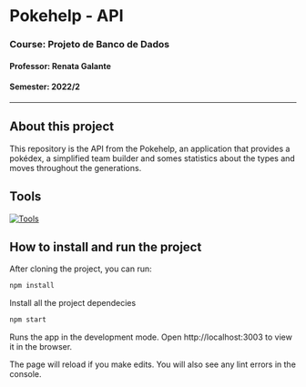 # Pokehelp - API
### Course: Projeto de Banco de Dados
#### Professor: Renata Galante
#### Semester: 2022/2
---

## About this project

This repository is the API from the Pokehelp, an application that provides a pokédex, a simplified team builder and somes statistics about the types and moves throughout the generations. 

## Tools
[![Tools](https://skills.thijs.gg/icons?i=react,js,express,mysql&theme=dark)](https://skills.thijs.gg)


## How to install and run the project
After cloning the project, you can run:

```cmd
npm install
```

Install all the project dependecies

```cmd
npm start
```

Runs the app in the development mode.
Open http://localhost:3003 to view it in the browser.

The page will reload if you make edits.
You will also see any lint errors in the console.
